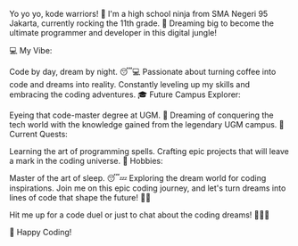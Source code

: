 Yo yo yo, kode warriors! 👋 I'm a high school ninja from SMA Negeri 95 Jakarta, currently rocking the 11th grade. 🚀 Dreaming big to become the ultimate programmer and developer in this digital jungle!

💻 My Vibe:

Code by day, dream by night. 😴💻
Passionate about turning coffee into code and dreams into reality.
Constantly leveling up my skills and embracing the coding adventures.
🎓 Future Campus Explorer:

Eyeing that code-master degree at UGM. 🚀
Dreaming of conquering the tech world with the knowledge gained from the legendary UGM campus.
🌟 Current Quests:

Learning the art of programming spells.
Crafting epic projects that will leave a mark in the coding universe.
🛌 Hobbies:

Master of the art of sleep. 😴💤
Exploring the dream world for coding inspirations.
Join me on this epic coding journey, and let's turn dreams into lines of code that shape the future! 🚀✨

Hit me up for a code duel or just to chat about the coding dreams! 💬👩‍💻

🚀 Happy Coding!
